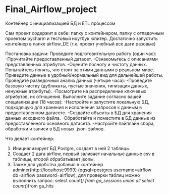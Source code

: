 # Final_Airflow_project
Контейнер с инициализацией БД и ETL процессом

Сам проект содержит в себе: папку с контейнером, папку с отладочным проектом pycharm и тестовый ноутбук юпитер.
Достаточно запустить контейнер в папке airflow_DE (т.к. проект учебный все даги разовые)

Постановка задачи:
Проведите подготовительную работу (один час):
  -Прочитайте предоставленный датасет.
  -Ознакомьтесь с описаниями представленных атрибутов.
  -Оцените полноту и чистоту данных. Попытайтесь понять, что стоит за этими данными в реальном мире. Приведите данные в удобный/нормальный вид для дальнейшей работы.
Проведите разведочный анализ данных (четыре часа):
  -Проведите базовую чистку (дубликаты, пустые значения, типизация данных, ненужные атрибуты).
  -Посмотрите на распределение ключевых атрибутов, их отношения.
Выполните задание согласно вашей специализации (18 часов):
  -Настройте и запустите локальную БД, подходящую для хранения и исполнения запросов к данным в предоставленном датасете.
  -Создайте объекты в БД для хранения данных исходного файла.
  -Обработайте и поместите в БД данные из предоставленного основного датасета.
  -Настройте пайплайн сбора, обработки и записи в БД новых .json-файлов. 

Что делает контейнер:
1. Инициализирует БД Postgre, создает в ней 2 таблицы
2. Создает 2 дага airflow, первый заливает начальные данные csv в таблицы, второй обрабатывает jsonы.
3. Также для удобства добавил в контейнер adminer(http://localhost:9999) (pgsql=postgres username=airflow db=airflow password=airflow), для проверки таблиц можно выполнить запрос:
  select count(*) from ga_sessions
  union all
  select count(*)from ga_hits

